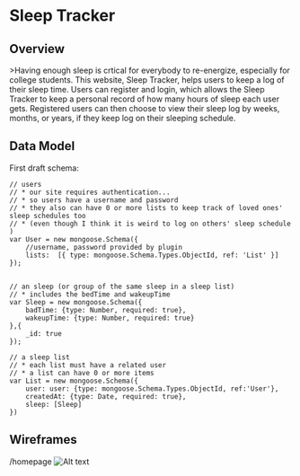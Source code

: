 <h1> Sleep Tracker</h1>

<h2>Overview</h2>
>Having enough sleep is crtical for everybody to re-energize, especially for college students. This website, Sleep Tracker, helps users to keep a log of their sleep time. Users can register and login, which allows the Sleep Tracker to keep a personal record of how many hours of sleep each user gets. Registered users can then choose to view their sleep log by weeks, months, or years, if they keep log on their sleeping schedule. 

<h2>Data Model</h2>

  First draft schema:
  
    // users
    // * our site requires authentication...
    // * so users have a username and password
    // * they also can have 0 or more lists to keep track of loved ones' sleep schedules too
    // * (even though I think it is weird to log on others' sleep schedule )
    var User = new mongoose.Schema({
        //username, password provided by plugin
        lists:  [{ type: mongoose.Schema.Types.ObjectId, ref: 'List' }]
    });
  
  
    // an sleep (or group of the same sleep in a sleep list)
    // * includes the bedTime and wakeupTime 
    var Sleep = new mongoose.Schema({
        badTime: {type: Number, required: true},
        wakeupTime: {type: Number, required: true}
    },{
        _id: true    
    });
    
    // a sleep list
    // * each list must have a related user
    // * a list can have 0 or more items
    var List = new mongoose.Schema({
        user: user: {type: mongoose.Schema.Types.ObjectId, ref:'User'},
        createdAt: {type: Date, required: true},
        sleep: [Sleep]
    })
    
<h2>Wireframes</h2>

/homepage
![Alt text](../images/image1.jpg?raw=true "Optional Title")

